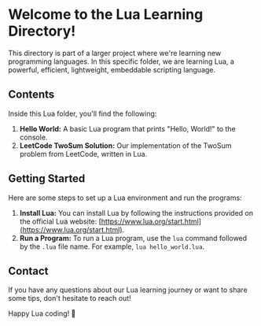 # Welcome to the Lua Learning Directory!

This directory is part of a larger project where we're learning new programming languages. In this specific folder, we are learning Lua, a powerful, efficient, lightweight, embeddable scripting language.

## Contents

Inside this Lua folder, you'll find the following:

1. **Hello World:** A basic Lua program that prints "Hello, World!" to the console.
2. **LeetCode TwoSum Solution:** Our implementation of the TwoSum problem from LeetCode, written in Lua.

## Getting Started

Here are some steps to set up a Lua environment and run the programs:

1. **Install Lua:** You can install Lua by following the instructions provided on the official Lua website: [https://www.lua.org/start.html](https://www.lua.org/start.html).
2. **Run a Program:** To run a Lua program, use the `lua` command followed by the `.lua` file name. For example, `lua hello_world.lua`.

## Contact

If you have any questions about our Lua learning journey or want to share some tips, don't hesitate to reach out!

Happy Lua coding! 🌙
